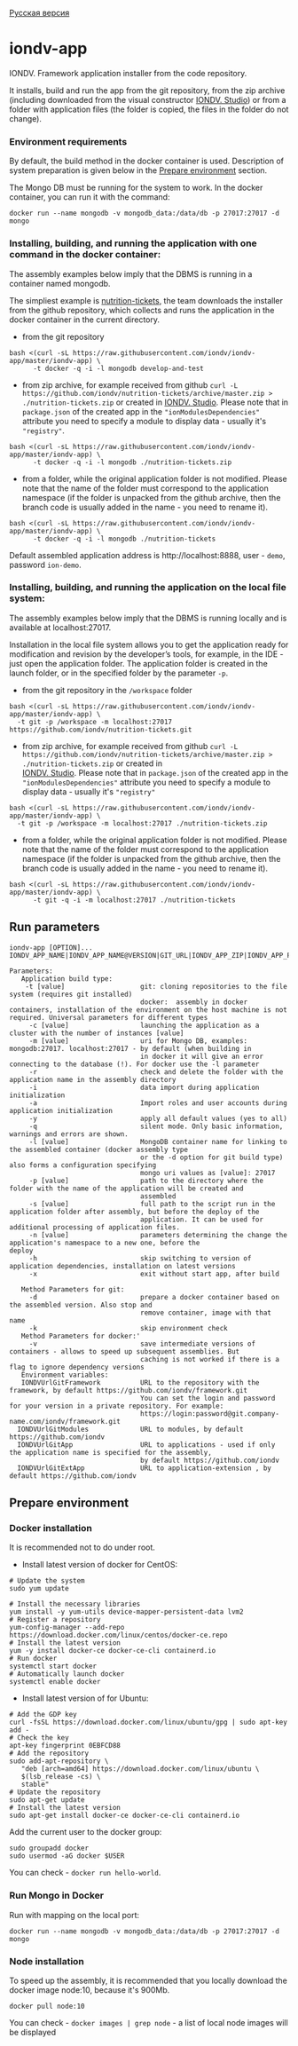 [Русская версия](/README_RU.md)

# iondv-app
IONDV. Framework application installer from the code repository.

It installs, build and run the app from the git repository, from the zip archive (including downloaded from the visual constructor
[IONDV. Studio](https://studio.iondv.com)) or from a folder with application files (the folder is copied, the files in the folder do not change).

### Environment requirements
By default, the build method in the docker container is used. Description of system preparation is given below in the 
[Prepare environment](#Prepare-environment) section.

The Mongo DB must be running for the system to work. In the docker container, you can run it with the command:
```
docker run --name mongodb -v mongodb_data:/data/db -p 27017:27017 -d mongo
```

### Installing, building, and running the application with one command in the docker container:
The assembly examples below imply that the DBMS is running in a container named mongodb.

The simpliest example is [nutrition-tickets](https://github.com/iondv/nutrition-tickets), the team downloads the installer
from the github repository, which collects and runs the application in the docker container in the current directory.

* from the git repository
```
bash <(curl -sL https://raw.githubusercontent.com/iondv/iondv-app/master/iondv-app) \
      -t docker -q -i -l mongodb develop-and-test
```
* from zip archive, for example received from github
`curl -L https://github.com/iondv/nutrition-tickets/archive/master.zip > ./nutrition-tickets.zip` or created in 
[IONDV. Studio](https://studio.iondv.com). Please note that in `package.json` of the created app in the
`"ionModulesDependencies"` attribute you need to specify a module to display data - usually it's `"registry"`.
```
bash <(curl -sL https://raw.githubusercontent.com/iondv/iondv-app/master/iondv-app) \
      -t docker -q -i -l mongodb ./nutrition-tickets.zip
```
* from a folder, while the original application folder is not modified. Please note that the name of the folder must correspond to the application namespace (if the folder is unpacked from the github archive, then the branch code is usually added in the name - you need to rename it).
```
bash <(curl -sL https://raw.githubusercontent.com/iondv/iondv-app/master/iondv-app) \
      -t docker -q -i -l mongodb ./nutrition-tickets
```

Default assembled application address is http://localhost:8888, user - `demo`, password `ion-demo`.

### Installing, building, and running the application on the local file system:
The assembly examples below imply that the DBMS is running locally and is available at localhost:27017.

Installation in the local file system allows you to get the application ready for modification and revision by the developer’s tools,
for example, in the IDE - just open the application folder. The application folder is created in the launch folder, or in the specified folder by the parameter `-p`.

* from the git repository in the `/workspace` folder
```
bash <(curl -sL https://raw.githubusercontent.com/iondv/iondv-app/master/iondv-app) \
  -t git -p /workspace -m localhost:27017 https://github.com/iondv/nutrition-tickets.git
```
* from zip archive, for example received from github 
`curl -L https://github.com/iondv/nutrition-tickets/archive/master.zip > ./nutrition-tickets.zip` or created in  
[IONDV. Studio](https://studio.iondv.com). Please note that in `package.json` of the created app in the
`"ionModulesDependencies"` attribute you need to specify a module to display data - usually it's `"registry"`

```
bash <(curl -sL https://raw.githubusercontent.com/iondv/iondv-app/master/iondv-app) \
  -t git -p /workspace -m localhost:27017 ./nutrition-tickets.zip
```

* from a folder, while the original application folder is not modified. Please note that the name of the folder must correspond to the application namespace (if the folder is unpacked from the github archive, then the branch code is usually added in the name - you need to rename it).
```
bash <(curl -sL https://raw.githubusercontent.com/iondv/iondv-app/master/iondv-app) \
      -t git -q -i -m localhost:27017 ./nutrition-tickets
```

## Run parameters
```
iondv-app [OPTION]... IONDV_APP_NAME|IONDV_APP_NAME@VERSION|GIT_URL|IONDV_APP_ZIP|IONDV_APP_PATH
   
Parameters:
   Application build type:
    -t [value]                   git: cloning repositories to the file system (requires git installed)
                                 docker:  assembly in docker containers, installation of the environment on the host machine is not required. Universal parameters for different types
     -c [value]                  launching the application as a cluster with the number of instances [value]
     -m [value]                  uri for Mongo DB, examples: mongodb:27017. localhost:27017 - by default (when building in
                                 in docker it will give an error connecting to the database (!). For docker use the -l parameter
     -r                          check and delete the folder with the application name in the assembly directory
     -i                          data import during application initialization
     -a                          Import roles and user accounts during application initialization
     -y                          apply all default values (yes to all)
     -q                          silent mode. Only basic information, warnings and errors are shown.
     -l [value]                  MongoDB container name for linking to the assembled container (docker assembly type
                                 or the -d option for git build type) also forms a configuration specifying
                                 mongo uri values as [value]: 27017
     -p [value]                  path to the directory where the folder with the name of the application will be created and
                                 assembled
     -s [value]                  full path to the script run in the application folder after assembly, but before the deploy of the
                                 application. It can be used for additional processing of application files.
     -n [value]                  parameters determining the change the application's namespace to a new one, before the                                          deploy
     -h                          skip switching to version of application dependencies, installation on latest versions
     -x                          exit without start app, after build

   Method Parameters for git:
     -d                          prepare a docker container based on the assembled version. Also stop and
                                 remove container, image with that name
     -k                          skip environment check
   Method Parameters for docker:'
     -v                          save intermediate versions of containers - allows to speed up subsequent assemblies. But
                                 caching is not worked if there is a flag to ignore dependency versions
   Environment variables:
   IONDVUrlGitFramework          URL to the repository with the framework, by default https://github.com/iondv/framework.git
                                 You can set the login and password for your version in a private repository. For example:
                                 https://login:password@git.company-name.com/iondv/framework.git
  IONDVUrlGitModules             URL to modules, by default https://github.com/iondv
  IONDVUrlGitApp                 URL to applications - used if only the application name is specified for the assembly,
                                 by default https://github.com/iondv
  IONDVUrlGitExtApp              URL to application-extension , by default https://github.com/iondv
```

## Prepare environment
### Docker installation

It is recommended not to do under root.

* Install latest version of docker for CentOS:
```
# Update the system
sudo yum update

# Install the necessary libraries 
yum install -y yum-utils device-mapper-persistent-data lvm2
# Register a repository
yum-config-manager --add-repo https://download.docker.com/linux/centos/docker-ce.repo
# Install the latest version
yum -y install docker-ce docker-ce-cli containerd.io
# Run docker
systemctl start docker
# Automatically launch docker 
systemctl enable docker
```

* Install latest version of for Ubuntu:

```
# Add the GDP key
curl -fsSL https://download.docker.com/linux/ubuntu/gpg | sudo apt-key add -
# Check the key
apt-key fingerprint 0EBFCD88
# Add the repository
sudo add-apt-repository \
   "deb [arch=amd64] https://download.docker.com/linux/ubuntu \
   $(lsb_release -cs) \
   stable"
# Update the repository
sudo apt-get update
# Install the latest version
sudo apt-get install docker-ce docker-ce-cli containerd.io
```


Add the current user to the docker group:
```
sudo groupadd docker
sudo usermod -aG docker $USER
```

You can check - `docker run hello-world`.

### Run Mongo in Docker

Run with mapping on the local port:
```
docker run --name mongodb -v mongodb_data:/data/db -p 27017:27017 -d mongo
```

### Node installation

To speed up the assembly, it is recommended that you locally download the docker image node:10, because it's 900Mb.

```
docker pull node:10
```

You can check - `docker images | grep node` - a list of local node images will be displayed
